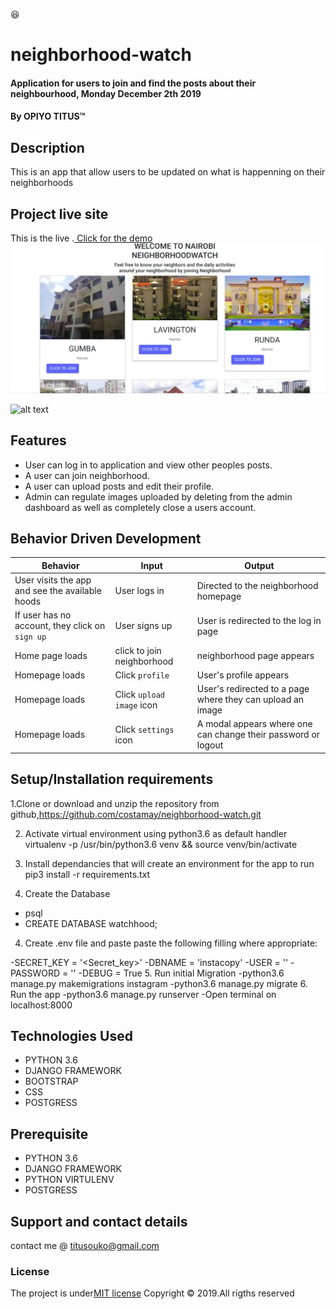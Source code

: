 :satisfied:
# neighborhood-watch
#### Application for users to join and find the posts about their neighbourhood, Monday December 2th 2019 
#### By **OPIYO TITUS**&trade;

## Description
This is an app that allow users to be updated on what is happenning on their neighborhoods

## Project live site
  This is the live .[ Click for the demo](https://neighborwatch.herokuapp.com/)
 ![Image](/static/img/short.png)
 
 ![alt text](static/img/awwards.png)
## Features
* User can log in to application and view other peoples posts.
* A user can join neighborhood.
* A user can upload posts and edit their profile.
* Admin can regulate images uploaded by deleting from the admin dashboard as well as completely close a users account.



## Behavior Driven Development
| Behavior            | Input                         | Output                        | 
| ------------------- | ----------------------------- | ----------------------------- |
| User visits the app and see the available hoods  | User logs in | Directed to the neighborhood homepage | 
If user has no account, they click on `sign up` | User signs up | User is redirected to the log in page |
|  Home page loads | click to join neighborhood  | neighborhood page appears|
|  Homepage loads | Click `profile` | User's profile appears | 
| Homepage loads | Click `upload image` icon | User's redirected to a page where they can upload an image | 
| Homepage loads | Click `settings` icon | A modal appears where one can change their password or logout | 



## Setup/Installation requirements
1.Clone or download and unzip the repository from github,https://github.com/costamay/neighborhood-watch.git

2. Activate virtual environment using python3.6 as default handler virtualenv -p /usr/bin/python3.6 venv && source venv/bin/activate

3. Install dependancies that will create an environment for the app to run pip3 install -r requirements.txt
4. Create the Database
- psql
- CREATE DATABASE watchhood;

4. Create .env file and paste paste the following filling where appropriate:

-SECRET_KEY = '<Secret_key>'
-DBNAME = 'instacopy'
-USER = '<Username>'
-PASSWORD = '<password>'
-DEBUG = True
5. Run initial Migration
-python3.6 manage.py makemigrations instagram
-python3.6 manage.py migrate
6. Run the app
-python3.6 manage.py runserver
-Open terminal on localhost:8000



## Technologies Used
* PYTHON 3.6
* DJANGO FRAMEWORK
* BOOTSTRAP
* CSS
* POSTGRESS

## Prerequisite
* PYTHON 3.6
* DJANGO FRAMEWORK
* PYTHON VIRTULENV
* POSTGRESS
## Support and contact details
contact me @ titusouko@gmail.com
### License
The project is under[MIT license](/blob/master/LICENSE)
Copyright &copy; 2019.All rigths reserved
  